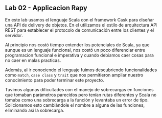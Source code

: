 ## Lab 02 - Applicacion Rapy

En este lab usamos el lenguaje Scala con el framework Cask para diseñar una API
de delivery de objetos. En el utilizamos el estilo de arquitectura API REST
para establecer el protocolo de comunicación entre los clientes y el servidor.

Al principio nos costó tiempo entender los potenciales de Scala, ya que aunque
es un lenguaje funcional, nos costó un poco diferenciar entre programacion
funcional e imperativa y cuando debiamos caer cosas para no caer en malas
practicas.

Además, al ir conociendo el lenguaje fuimos descubriendo funcionalidades como
`match`, `case class` y `trait` que nos permitieron ampliar nuestro conocimiento
para poder terminar este proyecto.

Tuvimos algunas dificultades con el manejo de sobrecargas en funciones que
tomaban parámetros parecidos pero tenían rutas diferentes y Scala no tomaba como
una sobrecarga a la función y levantaba un error de tipo. Solicionamos esto
cambiándole el nombre a alguna de las funciones, eliminando así la sobrecarga.
